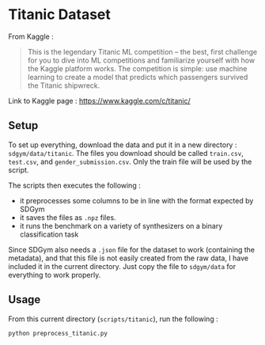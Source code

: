 # Titanic Dataset

From Kaggle :

> This is the legendary Titanic ML competition – the best, first challenge for you to dive into ML competitions and familiarize yourself with how the Kaggle platform works.
> The competition is simple: use machine learning to create a model that predicts which passengers survived the Titanic shipwreck.

Link to Kaggle page : https://www.kaggle.com/c/titanic/

## Setup

To set up everything, download the data and put it in a new directory : `sdgym/data/titanic`. The files you download should be called `train.csv`, `test.csv`, and `gender_submission.csv`. Only the train file will be used by the script.

The scripts then executes the following : 

* it preprocesses some columns to be in line with the format expected by SDGym
* it saves the files as `.npz` files.
* it runs the benchmark on a variety of synthesizers on a binary classification task

Since SDGym also needs a `.json` file for the dataset to work (containing the metadata), and that this file is not easily created from the raw data, I have included it in the current directory. Just copy the file to `sdgym/data` for everything to work properly.

## Usage

From this current directory (`scripts/titanic`), run the following :

    python preprocess_titanic.py

